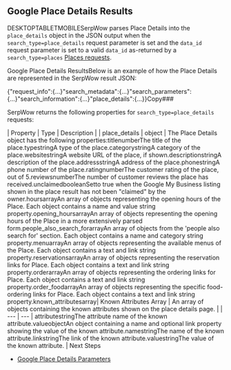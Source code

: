 Google Place Details Results
----------------------------

DESKTOPTABLETMOBILESerpWow parses Place Details into the `place_details` object in the JSON output when the `search_type=place_details` request parameter is set and the `data_id` request parameter is set to a valid `data_id` as-returned by a `search_type=places` [Places requests](/docs/search-api/searches/google/places).

![]()Google Place Details ResultsBelow is an example of how the Place Details are represented in the SerpWow result JSON:

{"request\_info":{...}"search\_metadata":{...}"search\_parameters":{...}"search\_information":{...}"place\_details":{...}}Copy### 

SerpWow returns the following properties for `search_type=place_details` requests:

| Property | Type | Description |
| place\_details | object | The Place Details object has the following properties:titlenumberThe title of the place.typestringA type of the place.categorystringA category of the place.websitestringA website URL of the place, if shown.descriptionstringA description of the place.addressstringA address of the place.phonestringA phone number of the place.ratingnumberThe customer rating of the place, out of 5.reviewsnumberThe number of customer reviews the place has received.unclaimedbooleanSetto true when the Google My Business listing shown in the place result has not been "claimed" by the owner.hoursarrayAn array of objects representing the opening hours of the Place. Each object contains a name and value string property.opening\_hoursarrayAn array of objects representing the opening hours of the Place in a more extensively parsed form.people\_also\_search\_forarrayAn array of objects from the 'people also search for' section. Each object contains a name and category string property.menuarrayAn array of objects representing the available menus of the Place. Each object contains a text and link string property.reservationsarrayAn array of objects representing the reservation links for Place. Each object contains a text and link string property.orderarrayAn array of objects representing the ordering links for Place. Each object contains a text and link string property.order\_foodarrayAn array of objects representing the specific food-ordering links for Place. Each object contains a text and link string property.known\_attributesarray| Known Attributes Array | An array of objects containing the known attributes shown on the place details page. |
| --- | --- |
attributestringThe attribute name of the known attribute.valueobjectAn object containing a name and optional link property showing the value of the known attribute.namestringThe name of the known attribute.linkstringThe link of the known attribute.valuestringThe value of the known attribute. |
Next Steps

* [Google Place Details Parameters](/docs/search-api/searches/google/place-details)
